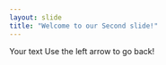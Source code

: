 ```yaml
---
layout: slide
title: "Welcome to our Second slide!"
---
```

Your text
Use the left arrow to go back!
